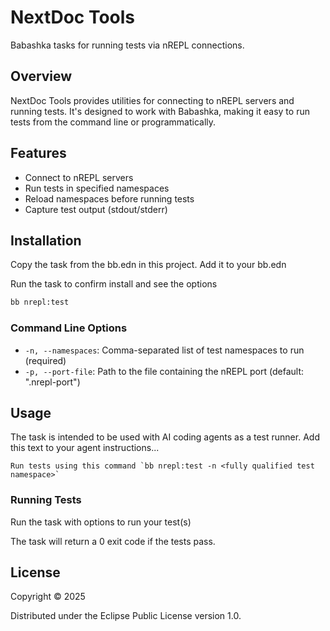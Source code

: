 # NextDoc Tools

Babashka tasks for running tests via nREPL connections.

## Overview

NextDoc Tools provides utilities for connecting to nREPL servers and running tests.
It's designed to work with Babashka, making it easy to run tests from the command line or programmatically.

## Features

- Connect to nREPL servers
- Run tests in specified namespaces
- Reload namespaces before running tests
- Capture test output (stdout/stderr)

## Installation

Copy the task from the bb.edn in this project. Add it to your bb.edn

Run the task to confirm install and see the options

```bash
bb nrepl:test
```

### Command Line Options

- `-n, --namespaces`: Comma-separated list of test namespaces to run (required)
- `-p, --port-file`: Path to the file containing the nREPL port (default: ".nrepl-port")

## Usage

The task is intended to be used with AI coding agents as a test runner.
Add this text to your agent instructions...

```
Run tests using this command `bb nrepl:test -n <fully qualified test namespace>`
```

### Running Tests

Run the task with options to run your test(s)

The task will return a 0 exit code if the tests pass.

## License

Copyright © 2025

Distributed under the Eclipse Public License version 1.0.
